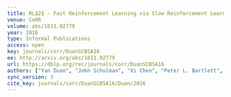 ```yaml
---
title: RL$2$ - Fast Reinforcement Learning via Slow Reinforcement Learning.
venue: CoRR
volume: abs/1611.02779
year: 2016
type: Informal Publications
access: open
key: journals/corr/DuanSCBSA16
ee: http://arxiv.org/abs/1611.02779
url: https://dblp.org/rec/journals/corr/DuanSCBSA16
authors: ["Yan Duan", "John Schulman", "Xi Chen", "Peter L. Bartlett", "Ilya Sutskever", "Pieter Abbeel"]
sync_version: 3
cite_key: journals/corr/DuanSCBSA16/Duan/2016
---
```

